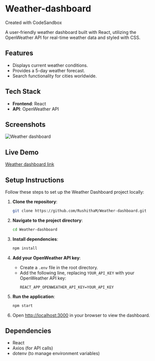 # Weather-dashboard
Created with CodeSandbox

A user-friendly weather dashboard built with React, utilizing the OpenWeather API for real-time weather data and styled with CSS.

## Features
- Displays current weather conditions.
- Provides a 5-day weather forecast.
- Search functionality for cities worldwide.

## Tech Stack
- **Frontend**: React
- **API**: OpenWeather API

## Screenshots
![Weather dashboard](https://github.com/user-attachments/assets/8393f984-c1a5-4e2f-bedd-6acbae0ed804)

## Live Demo
[Weather dashboard link](https://y7yqnn.csb.app/)



## Setup Instructions

Follow these steps to set up the Weather Dashboard project locally:

1. **Clone the repository**:
    ```bash
    git clone https://github.com/RushithaM/Weather-dashboard.git
    ```

2. **Navigate to the project directory**:
    ```bash
    cd Weather-dashboard
    ```

3. **Install dependencies**:
    ```bash
    npm install
    ```

4. **Add your OpenWeather API key**:
    - Create a `.env` file in the root directory.
    - Add the following line, replacing `YOUR_API_KEY` with your OpenWeather API key:
      ```
      REACT_APP_OPENWEATHER_API_KEY=YOUR_API_KEY
      ```

5. **Run the application**:
    ```bash
    npm start
    ```

6. Open [http://localhost:3000](http://localhost:3000) in your browser to view the dashboard.

## Dependencies
- React
- Axios (for API calls)
- dotenv (to manage environment variables)

